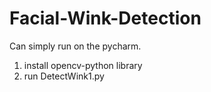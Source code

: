 # Facial-Wink-Detection

Can simply run on the pycharm.
1. install opencv-python library
2. run DetectWink1.py
